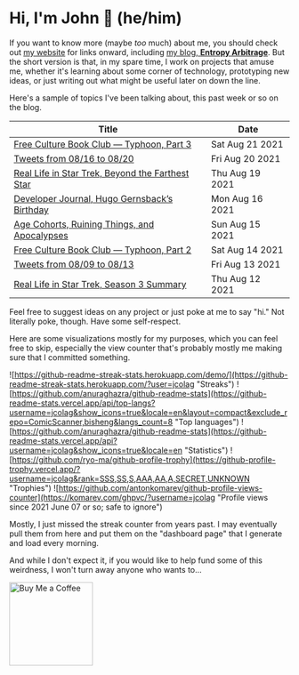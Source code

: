 # Hi, I'm John 👋 (he/him)

If you want to know more (maybe *too* much) about me, you should check out [my website](https://john.colagioia.net/) for links onward, including [my blog, **Entropy Arbitrage**](https://john.colagioia.net/blog).  But the short version is that, in my spare time, I work on projects that amuse me, whether it's learning about some corner of technology, prototyping new ideas, or just writing out what might be useful later on down the line.

Here's a sample of topics I've been talking about, this past week or so on the blog.

|Title|Date|
|-----|-------|
|[Free Culture Book Club — Typhoon, Part 3](https://john.colagioia.net/blog/2021/08/21/typhoon3.html)|Sat Aug 21 2021|
|[Tweets from 08/16 to 08/20](https://john.colagioia.net/blog/media/2021/08/20/week.html)|Fri Aug 20 2021|
|[Real Life in Star Trek, Beyond the Farthest Star](https://john.colagioia.net/blog/2021/08/19/farthest.html)|Thu Aug 19 2021|
|[Developer Journal, Hugo Gernsback’s Birthday](https://john.colagioia.net/blog/2021/08/16/gernsback.html)|Mon Aug 16 2021|
|[Age Cohorts, Ruining Things, and Apocalypses](https://john.colagioia.net/blog/2021/08/15/generations.html)|Sun Aug 15 2021|
|[Free Culture Book Club — Typhoon, Part 2](https://john.colagioia.net/blog/2021/08/14/typhoon2.html)|Sat Aug 14 2021|
|[Tweets from 08/09 to 08/13](https://john.colagioia.net/blog/media/2021/08/13/week.html)|Fri Aug 13 2021|
|[Real Life in Star Trek, Season 3 Summary](https://john.colagioia.net/blog/2021/08/12/season3.html)|Thu Aug 12 2021|

Feel free to suggest ideas on any project or just poke at me to say "hi." Not literally poke, though. Have some self-respect.

Here are some visualizations mostly for my purposes, which you can feel free to skip, especially the view counter that's probably mostly me making sure that I committed something.

![https://github-readme-streak-stats.herokuapp.com/demo/](https://github-readme-streak-stats.herokuapp.com/?user=jcolag "Streaks")
![https://github.com/anuraghazra/github-readme-stats](https://github-readme-stats.vercel.app/api/top-langs?username=jcolag&show_icons=true&locale=en&layout=compact&exclude_repo=ComicScanner,bisheng&langs_count=8 "Top languages")
![https://github.com/anuraghazra/github-readme-stats](https://github-readme-stats.vercel.app/api?username=jcolag&show_icons=true&locale=en "Statistics")
![https://github.com/ryo-ma/github-profile-trophy](https://github-profile-trophy.vercel.app/?username=jcolag&rank=SSS,SS,S,AAA,AA,A,SECRET,UNKNOWN "Trophies")
![https://github.com/antonkomarev/github-profile-views-counter](https://komarev.com/ghpvc/?username=jcolag "Profile views since 2021 June 07 or so; safe to ignore")

Mostly, I just missed the streak counter from years past.  I may eventually pull them from here and put them on the "dashboard page" that I generate and load every morning.

And while I don't expect it, if you would like to help fund some of this weirdness, I won't turn away anyone who wants to...

[<img src="https://cdn.buymeacoffee.com/buttons/v2/default-yellow.png" alt="Buy Me a Coffee" width="150px"/>](https://www.buymeacoffee.com/jcolag)
